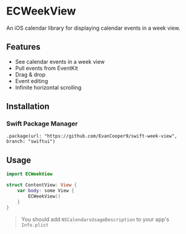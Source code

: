 # ECWeekView

An iOS calendar library for displaying calendar events in a week view.

## Features
- See calendar events in a week view
- Pull events from EventKit
- Drag & drop
- Event editing
- Infinite horizontal scrolling

## Installation
### Swift Package Manager
```
.package(url: "https://github.com/EvanCooper9/swift-week-view", branch: "swiftui")
```

## Usage

```swift
import ECWeekView

struct ContentView: View {
    var body: some View {
        ECWeekView()
    }
}
```

>You should add `NSCalendarsUsageDescription` to your app's `Info.plist`
